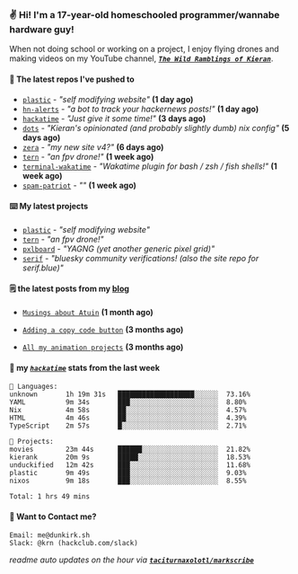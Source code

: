 ### ✌️ Hi! I'm a 17-year-old homeschooled programmer/wannabe hardware guy!

When not doing school or working on a project, I enjoy flying drones and making videos on my YouTube channel, [**_`The Wild Ramblings of Kieran`_**](https://youtube.com/@kieran.rambles).

#### 👷 The latest repos I've pushed to

- [`plastic`](https://github.com/taciturnaxolotl/plastic) - _"self modifying website"_ **(1 day ago)**
- [`hn-alerts`](https://github.com/taciturnaxolotl/hn-alerts) - _"a bot to track your hackernews posts!"_ **(1 day ago)**
- [`hackatime`](https://github.com/hackclub/hackatime) - _"Just give it some time!"_ **(3 days ago)**
- [`dots`](https://github.com/taciturnaxolotl/dots) - _"Kieran's opinionated (and probably slightly dumb) nix config"_ **(5 days ago)**
- [`zera`](https://github.com/taciturnaxolotl/zera) - _"my new site v4?"_ **(6 days ago)**
- [`tern`](https://github.com/taciturnaxolotl/tern) - _"an fpv drone!"_ **(1 week ago)**
- [`terminal-wakatime`](https://github.com/hackclub/terminal-wakatime) - _"Wakatime plugin for bash / zsh / fish shells!"_ **(1 week ago)**
- [`spam-patriot`](https://github.com/taciturnaxolotl/spam-patriot) - _""_ **(1 week ago)**

#### ⌨️ My latest projects

- [`plastic`](https://github.com/taciturnaxolotl/plastic) - _"self modifying website"_
- [`tern`](https://github.com/taciturnaxolotl/tern) - _"an fpv drone!"_
- [`pxlboard`](https://github.com/taciturnaxolotl/pxlboard) - _"YAGNG (yet another generic pixel grid)"_
- [`serif`](https://github.com/taciturnaxolotl/serif) - _"bluesky community verifications! (also the site repo for serif.blue)"_

#### 🗒️ the latest posts from my [blog](https://dunkirk.sh)

- [`Musings about Atuin`](https://dunkirk.sh/blog/atuin/) **(1 month ago)**

- [`Adding a copy code button`](https://dunkirk.sh/blog/adding-a-copy-button/) **(3 months ago)**

- [`All my animation projects`](https://dunkirk.sh/blog/my-animations/) **(3 months ago)**



#### 📡 my [_`hackatime`_](https://waka.hackclub.com) stats from the last week

```text
💾 Languages:
unknown       1h 19m 31s   ███████████████████░░░░░░  73.16%
YAML          9m 34s       ███░░░░░░░░░░░░░░░░░░░░░░  8.80%
Nix           4m 58s       ██░░░░░░░░░░░░░░░░░░░░░░░  4.57%
HTML          4m 46s       ██░░░░░░░░░░░░░░░░░░░░░░░  4.39%
TypeScript    2m 57s       █░░░░░░░░░░░░░░░░░░░░░░░░  2.71%

💼 Projects:
movies        23m 44s      ██████░░░░░░░░░░░░░░░░░░░  21.82%
kierank       20m 9s       █████░░░░░░░░░░░░░░░░░░░░  18.53%
unduckified   12m 42s      ███░░░░░░░░░░░░░░░░░░░░░░  11.68%
plastic       9m 49s       ███░░░░░░░░░░░░░░░░░░░░░░  9.03%
nixos         9m 18s       ███░░░░░░░░░░░░░░░░░░░░░░  8.55%

Total: 1 hrs 49 mins
```

#### 📮 Want to Contact me?

```text
Email: me@dunkirk.sh
Slack: @krn (hackclub.com/slack)
```

_readme auto updates on the hour via [**`taciturnaxolotl/markscribe`**](https://github.com/taciturnaxolotl/markscribe)_
